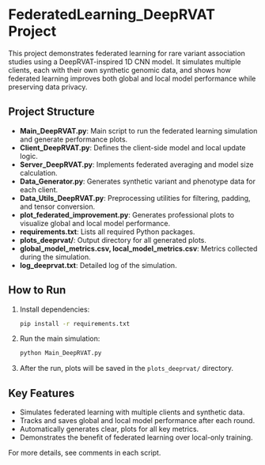 # FederatedLearning_DeepRVAT Project

This project demonstrates federated learning for rare variant association studies using a DeepRVAT-inspired 1D CNN model. It simulates multiple clients, each with their own synthetic genomic data, and shows how federated learning improves both global and local model performance while preserving data privacy.

## Project Structure

- **Main_DeepRVAT.py**: Main script to run the federated learning simulation and generate performance plots.
- **Client_DeepRVAT.py**: Defines the client-side model and local update logic.
- **Server_DeepRVAT.py**: Implements federated averaging and model size calculation.
- **Data_Generator.py**: Generates synthetic variant and phenotype data for each client.
- **Data_Utils_DeepRVAT.py**: Preprocessing utilities for filtering, padding, and tensor conversion.
- **plot_federated_improvement.py**: Generates professional plots to visualize global and local model performance.
- **requirements.txt**: Lists all required Python packages.
- **plots_deeprvat/**: Output directory for all generated plots.
- **global_model_metrics.csv, local_model_metrics.csv**: Metrics collected during the simulation.
- **log_deeprvat.txt**: Detailed log of the simulation.

## How to Run

1. Install dependencies:
   ```bash
   pip install -r requirements.txt
   ```
2. Run the main simulation:
   ```bash
   python Main_DeepRVAT.py
   ```
3. After the run, plots will be saved in the `plots_deeprvat/` directory.

## Key Features

- Simulates federated learning with multiple clients and synthetic data.
- Tracks and saves global and local model performance after each round.
- Automatically generates clear, plots for all key metrics.
- Demonstrates the benefit of federated learning over local-only training.

For more details, see comments in each script. 